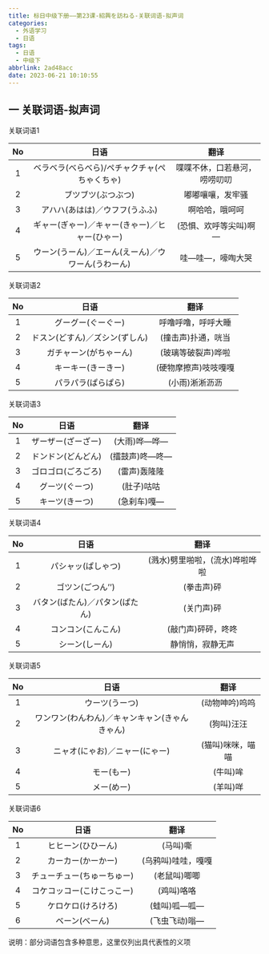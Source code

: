 ```yaml
---
title: 标日中级下册——第23课-紹興を訪ねる-关联词语-拟声词
categories:
  - 外语学习
  - 日语
tags:
  - 日语
  - 中级下
abbrlink: 2ad48acc
date: 2023-06-21 10:10:55
---
```

## 一 关联词语-拟声词

关联词语1

|  No  |                        日语                        |             翻译             |
| :--: | :------------------------------------------------: | :--------------------------: |
|  1   |   ベラベラ(べらべら)/ペチャクチャ(ぺちゃくちゃ)    | 喋喋不休，口若悬河，唠唠叨叨 |
|  2   |                 ブツブツ(ぶつぶつ)                 |       嘟嘟嚷嚷，发牢骚       |
|  3   |           アハハ(あはは)／ウフフ(うふふ)           |        啊哈哈，哦呵呵        |
|  4   |   ギャー(ぎゃー)／キャー(きゃー)／ヒャー(ひゃー)   |    (恐惧、欢呼等尖叫)啊—     |
|  5   | ウーン(うーん)／エーん(えーん)／ウワーん(うわーん) |       哇—哇—，嚎啕大哭       |

<!--more-->

关联词语2

|  No  |              日语              |         翻译         |
| :--: | :----------------------------: | :------------------: |
|  1   |       グーグー(ぐーぐー)       |  呼噜呼噜，呼呼大睡  |
|  2   | ドスン(どすん)／ズシン(ずしん) |  (撞击声)扑通，咣当  |
|  3   |     ガチャーン(がちゃーん)     |  (玻璃等破裂声)哗啦  |
|  4   |       キーキー(きーきー)       | (硬物摩擦声)吱吱嘎嘎 |
|  5   |       パラパラ(ぱらぱら)       |    (小雨)淅淅沥沥    |

关联词语3

|  No  |        日语        |      翻译      |
| :--: | :----------------: | :------------: |
|  1   | ザーザー(ざーざー) |  (大雨)哗—哗—  |
|  2   | ドンドン(どんどん) | (擂鼓声)咚—咚— |
|  3   | ゴロゴロ(ごろごろ) |  (雷声)轰隆隆  |
|  4   |   グーツ(ぐーつ)   |   (肚子)咕咕   |
|  5   |   キーツ(きーつ)   |  (急刹车)嘎—   |

关联词语4

|  No  |              日语              |              翻译              |
| :--: | :----------------------------: | :----------------------------: |
|  1   |       パシャッ(ぱしゃつ)       | (溅水)劈里啪啦，(流水)哗啦哗啦 |
|  2   |        ゴツン(ごつん’’)        |           (拳击声)砰           |
|  3   | バタン(ばたん)／パタン(ぱたん) |           (关门声)砰           |
|  4   |       コンコン(こんこん)       |       (敲门声)砰砰，咚咚       |
|  5   |         シーン(しーん)         |        静悄悄，寂静无声        |

关联词语5

|  No  |                      日语                      |       翻译       |
| :--: | :--------------------------------------------: | :--------------: |
|  1   |                 ウーツ(うーつ)                 |  (动物呻吟)呜呜  |
|  2   | ワンワン(わんわん)／キャンキャン(きゃんきゃん) |    (狗叫)汪汪    |
|  3   |         ニャオ(にゃお)／ニャー(にゃー)         | (猫叫)咪咪，喵喵 |
|  4   |                   モー(もー)                   |     (牛叫)哞     |
|  5   |                   メー(めー)                   |     (羊叫)咩     |

关联词语6

|  No  |            日语            |        翻译        |
| :--: | :------------------------: | :----------------: |
|  1   |     ヒヒーン(ひひーん)     |      (马叫)嘶      |
|  2   |     カーカー(かーかー)     | (乌鸦叫)哇哇，嘎嘎 |
|  3   | チューチュー(ちゅーちゅー) |    (老鼠叫)唧唧    |
|  4   | コケコッコー(こけこっこー) |     (鸡叫)咯咯     |
|  5   |     ケロケロ(けろけろ)     |    (蛙叫)呱—呱—    |
|  6   |       ベーン(べーん)       |   (飞虫飞动)嗡—    |


说明：部分词语包含多种意思，这里仅列出具代表性的义项